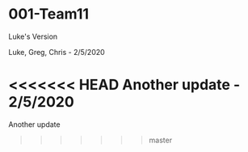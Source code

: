 # 001-Team11

Luke's Version

Luke, Greg, Chris - 2/5/2020

<<<<<<< HEAD
Another update - 2/5/2020
=======
Another update
>>>>>>> master
